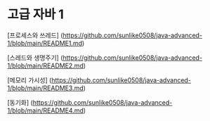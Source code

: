 # 고급 자바 1

[프로세스와 쓰레드] (https://github.com/sunlike0508/java-advanced-1/blob/main/README1.md)

[스레드와 생명주기] (https://github.com/sunlike0508/java-advanced-1/blob/main/README2.md)

[메모리 가시성] (https://github.com/sunlike0508/java-advanced-1/blob/main/README3.md)

[동기화] (https://github.com/sunlike0508/java-advanced-1/blob/main/README4.md)
